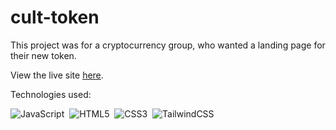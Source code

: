 # cult-token

This project was for a cryptocurrency group, who wanted a landing page for their new token. 

View the live site <a href="https://culttoken.xyz/" target="_blank">here</a>.

Technologies used: 

![JavaScript](https://img.shields.io/badge/JavaScript%20-%23F7DF1E.svg?style=for-the-badge&logo=javascript&logoColor=black)&nbsp;
![HTML5](https://img.shields.io/badge/HTML5%20-%23E34F26.svg?style=for-the-badge&logo=html5&logoColor=white)&nbsp;
![CSS3](https://img.shields.io/badge/CSS%20-%231572B6.svg?style=for-the-badge&logo=css3&logoColor=white)&nbsp;
![TailwindCSS](https://img.shields.io/badge/-Tailwind_CSS-38B2AC?style=for-the-badge&logo=tailwind-css&logoColor=white)&nbsp;

